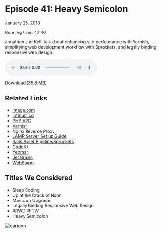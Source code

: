 Episode 41: Heavy Semicolon
====
January 25, 2013

Running time: 47:40

Jonathan and Kelli talk about enhancing site performance with Varnish, simplifying web development workflow with Sprockets, and legally binding responsive web design.

<audio preload="auto" controls>
	<source src="https://s3.amazonaws.com/nitch/Episode_41_Heavy_Semicolon.mp3" type="audio/mpeg" />
	<source src="https://s3.amazonaws.com/nitch/Episode_41_Heavy_Semicolon.ogg" type="audio/ogg" />
</audio>

[Download (35.8 MB)](https://s3.amazonaws.com/nitch/Episode_41_Heavy_Semicolon.mp3 "Episode 41: Heavy Semicolon")

## Related Links

* [Image.com](http://image.com)
* [Infinum.co](http://infinum.co)
* [PHP APC](http://php.net/manual/en/book.apc.php)
* [Varnish](https://www.varnish-cache.org/)
* [Nginx Reverse Proxy](http://www.cyberciti.biz/tips/using-nginx-as-reverse-proxy.html)
* [LAMP Server Set up Guide](http://orng.us/jq9rzi)
* [Rails Asset Pipeline/Sprockets](http://guides.rubyonrails.org/asset_pipeline.html)
* [CodeKit](http://incident57.com/codekit/)
* [Yeoman](http://yeoman.io/)
* [Jet Brains](http://www.jetbrains.com/)
* [WebStorm](http://www.jetbrains.com/webstorm/)

## Titles We Considered

* Sleep Coding
* Up at the Crack of Noon
* Mantown Upgrade
* Legally Binding Responsive Web Design
* #RWD #FTW
* Heavy Semicolon

![cartoon](/podcast/imgs/41.png)
